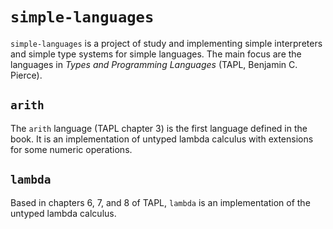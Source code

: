 #   `simple-languages`
`simple-languages` is a project of study and implementing simple interpreters and simple type systems for simple languages. The main focus are the languages in *Types and Programming Languages* (TAPL, Benjamin C. Pierce).

##  `arith`
The `arith` language (TAPL chapter 3) is the first language defined in the book. It is an implementation of untyped lambda calculus with extensions for some numeric operations.

## `lambda`
Based in chapters 6, 7, and 8 of TAPL, `lambda` is an implementation of the untyped lambda calculus.
